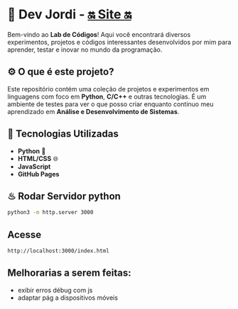 # 🧪 Dev Jordi - [🔛 Site 🔛](https://dev-jordi.github.io/lab/) 


Bem-vindo ao **Lab de Códigos**! Aqui você encontrará diversos experimentos, projetos e códigos interessantes desenvolvidos por mim para aprender, testar e inovar no mundo da programação.

## ⚙️ O que é este projeto?

Este repositório contém uma coleção de projetos e experimentos em linguagens com foco em **Python**, **C/C++** e outras tecnologias. É um ambiente de testes para ver o que posso criar enquanto continuo meu aprendizado em **Análise e Desenvolvimento de Sistemas**.

## 🔧 Tecnologias Utilizadas

- **Python** 🐍
- **HTML/CSS** 🌐
- **JavaScript**
- **GitHub Pages**

## ♨ Rodar Servidor python 

```bash
python3 -m http.server 3000
```

## Acesse

```bash
http://localhost:3000/index.html
```

## Melhorarias a serem feitas:

- exibir erros débug com js
- adaptar pág a dispositivos móveis